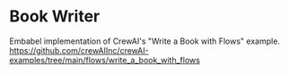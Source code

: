 # Book Writer

Embabel implementation of CrewAI's "Write a Book with Flows" example.
https://github.com/crewAIInc/crewAI-examples/tree/main/flows/write_a_book_with_flows